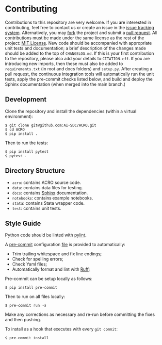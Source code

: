 # Contributing

Contributions to this repository are very welcome. If you are interested in contributing, feel free to contact us or create an issue in the [issue tracking system](https://github.com/AI-SDC/ACRO/issues). Alternatively, you may [fork](https://docs.github.com/en/github/getting-started-with-github/fork-a-repo) the project and submit a [pull request](https://docs.github.com/en/github/collaborating-with-issues-and-pull-requests/creating-a-pull-request-from-a-fork). All contributions must be made under the same license as the rest of the project: [MIT License](../blob/main/LICENSE). New code should be accompanied with appropriate unit tests and documentation; a brief description of the changes made should be added to the top of `CHANGELOG.md`. If this is your first contribution to the repository, please also add your details to `CITATION.cff`. If you are introducing new imports, then these must also be added to `requirements.txt` (in root and docs folders) and `setup.py`. After creating a pull request, the continuous integration tools will automatically run the unit tests, apply the pre-commit checks listed below, and build and deploy the Sphinx documentation (when merged into the main branch.)

## Development

Clone the repository and install the dependencies (within a virtual environment):

```
$ git clone git@github.com:AI-SDC/ACRO.git
$ cd ACRO
$ pip install .
```

Then to run the tests:

```
$ pip install pytest
$ pytest .
```

## Directory Structure

* `acro`: contains ACRO source code.
* `data`:  contains data files for testing.
* `docs`: contains [Sphinx](https://www.sphinx-doc.org) documentation.
* `notebooks`: contains example notebooks.
* `stata`: contains Stata wrapper code.
* `test`: contains unit tests.

## Style Guide

Python code should be linted with [pylint](https://pypi.org/project/pylint/).

A [pre-commit](https://pre-commit.com) configuration [file](../tree/main/.pre-commit-config.yaml) is provided to automatically:
* Trim trailing whitespace and fix line endings;
* Check for spelling errors;
* Check Yaml files;
* Automatically format and lint with [Ruff](https://github.com/astral-sh/ruff);

Pre-commit can be setup locally as follows:

```
$ pip install pre-commit
```

Then to run on all files locally:

```
$ pre-commit run -a
```

Make any corrections as necessary and re-run before committing the fixes and then pushing.

To install as a hook that executes with every `git commit`:

```
$ pre-commit install
```
